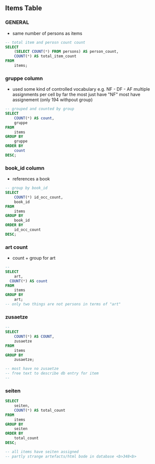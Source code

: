 
## Items Table

### GENERAL

- same number of persons as items

```SQL
-- total item and perosn count count
SELECT
	(SELECT COUNT(*) FROM persons) AS person_count,
	COUNT(*) AS total_item_count
FROM
	items;

```


### gruppe column

- used some kind of controlled vocabulary
    e.g. NF - DF - AF
    multiple assignments per cell
    by far the most just have "NF"
    most have assignement (only 194 withpout group)
```SQL
-- grouped and counted by group 
SELECT
	COUNT(*) AS count,
	gruppe
FROM 
	items
GROUP BY 
	gruppe
ORDER BY 
	count
DESC;

```


### book_id column

- references a book

```SQL
-- group by book_id
SELECT 
	COUNT(*) id_occ_count,
	book_id
FROM
	items
GROUP BY
	book_id
ORDER BY 
	id_occ_count
DESC;

```


### art count

- count + group for art

```SQL
--
SELECT
	art,
  COUNT(*) AS count
FROM
	items
GROUP BY
	art;
-- only two things are not persons in terms of "art"


```

### zusaetze

```SQL
--
SELECT 
	COUNT(*) AS COUNT,
	zusaetze
FROM
	items
GROUP BY
	zusaetze;

-- most have no zusaetze 
-- free text to describe db entry for item
--  

```


### seiten

```SQL
SELECT 
	seiten,
	COUNT(*) AS total_count
FROM
	items
GROUP BY
	seiten
ORDER BY 
	total_count
DESC;

-- all items have seiten assigned
-- partly strange artefacts/html bode in database <b>348<b>

```


